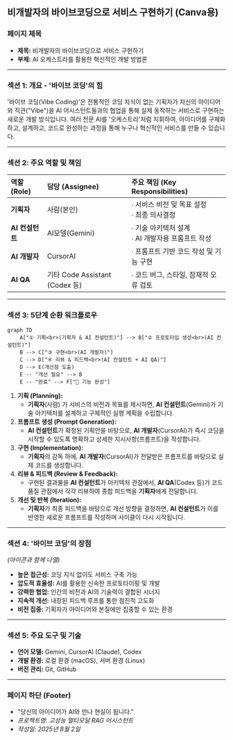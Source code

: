## **비개발자의 바이브코딩으로 서비스 구현하기 (Canva용)**

### **페이지 제목**

  * **제목:** 비개발자의 바이브코딩으로 서비스 구현하기
  * **부제:** AI 오케스트라를 활용한 혁신적인 개발 방법론

-----

### **섹션 1: 개요 - '바이브 코딩'의 힘**

'바이브 코딩(Vibe Coding)'은 전통적인 코딩 지식이 없는 기획자가 자신의 아이디어와 직관("Vibe")을 AI 어시스턴트들과의 협업을 통해 실제 동작하는 서비스로 구현하는 새로운 개발 방식입니다. 여러 전문 AI를 '오케스트라'처럼 지휘하여, 아이디어를 구체화하고, 설계하고, 코드로 완성하는 과정을 통해 누구나 혁신적인 서비스를 만들 수 있습니다.

-----

### **섹션 2: 주요 역할 및 책임**

| 역할 (Role) | 담당 (Assignee) | 주요 책임 (Key Responsibilities) |
| :--- | :--- | :--- |
| **기획자** | 사람(본인) | ∙ 서비스 비전 및 목표 설정 <br>∙ 최종 의사결정 |
| **AI 컨설턴트** | AI모델(Gemini) | ∙ 기술 아키텍처 설계<br>∙ AI 개발자용 프롬프트 작성 |
| **AI 개발자** | CursorAI | ∙ 프롬프트 기반 코드 작성 및 기능 구현 |
| **AI QA** | 기타 Code Assistant (Codex 등) | ∙ 코드 버그, 스타일, 잠재적 오류 검토 |

-----

### **섹션 3: 5단계 순환 워크플로우**

```mermaid
graph TD
    A["① 기획<br>(기획자 & AI 컨설턴트)"] --> B["② 프로토타입 생성<br>(AI 컨설턴트)"]
    B --> C["③ 구현<br>(AI 개발자)"]
    C --> D["④ 리뷰 & 피드백<br>(AI 컨설턴트 + AI QA)"]
    D --> E(개선점 도출)
    E -- "개선 필요" --> B
    E -- "완료" --> F["🚀 기능 완성"]
```
1.  **기획 (Planning):** 
    - **기획자**(사람) 가 서비스의 비전과 목표를 제시하면, **AI 컨설턴트**(Gemini)가 기술 아키텍처를 설계하고 구체적인 실행 계획을 수립합니다.
2.  **프롬프트 생성 (Prompt Generation):** 
    - **AI 컨설턴트**가 확정된 기획안을 바탕으로, **AI 개발자**(CursorAI)가 즉시 코딩을 시작할 수 있도록 명확하고 상세한 지시사항(프롬프트)을 작성합니다.
3.  **구현 (Implementation):**
    - **기획자**의 감독 하에, **AI 개발자**(CursorAI)가 전달받은 프롬프트를 바탕으로 실제 코드를 생성합니다.
4.  **리뷰 & 피드백 (Review & Feedback):**
    - 구현된 결과물을 **AI 컨설턴트**가 아키텍처 관점에서, **AI QA**(Codex 등)가 코드 품질 관점에서 각각 리뷰하여 종합 피드백을 **기획자**에게 전달합니다.
5.  **개선 및 반복 (Iteration):**
    - **기획자**가 최종 피드백을 바탕으로 개선 방향을 결정하면, **AI 컨설턴트**가 이를 반영한 새로운 프롬프트를 작성하며 사이클이 다시 시작됩니다.

-----

### **섹션 4: '바이브 코딩'의 장점**

*(아이콘과 함께 나열)*

  * **높은 접근성:** 코딩 지식 없이도 서비스 구축 가능
  * **압도적 효율성:** AI를 활용한 신속한 프로토타이핑 및 개발
  * **강력한 협업:** 인간의 비전과 AI의 기술력이 결합된 시너지
  * **지속적 개선:** 내장된 피드백 루프를 통한 점진적 고도화
  * **비전 집중:** 기획자가 아이디어와 본질에만 집중할 수 있는 환경

-----

### **섹션 5: 주요 도구 및 기술**

  * **언어 모델:** Gemini, CursorAI (Claude), Codex
  * **개발 환경:** 로컬 환경 (macOS), 서버 환경 (Linux)
  * **버전 관리:** Git, GitHub

-----

### **페이지 하단 (Footer)**

  * "당신의 아이디어가 AI와 만나 현실이 됩니다."
  * *프로젝트명: 고성능 멀티모달 RAG 어시스턴트* 
  * *작성일: 2025년 8월 2일*
